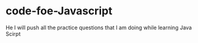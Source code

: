 # code-foe-Javascript
He I will push all the practice questions that I am doing while learning Java Scirpt
